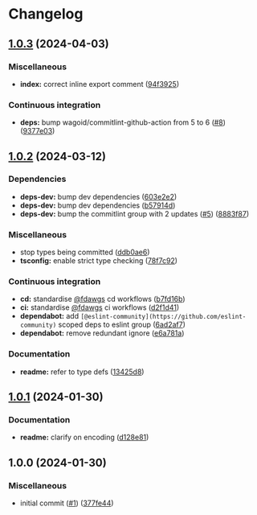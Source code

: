 # Changelog

## [1.0.3](https://github.com/Fdawgs/fix-latin1-to-utf8/compare/v1.0.2...v1.0.3) (2024-04-03)


### Miscellaneous

* **index:** correct inline export comment ([94f3925](https://github.com/Fdawgs/fix-latin1-to-utf8/commit/94f392501dc920fa599eaac8fe096dce1a03ada7))


### Continuous integration

* **deps:** bump wagoid/commitlint-github-action from 5 to 6 ([#8](https://github.com/Fdawgs/fix-latin1-to-utf8/issues/8)) ([9377e03](https://github.com/Fdawgs/fix-latin1-to-utf8/commit/9377e03443d58ea6c71e681e25d043dc09afecee))

## [1.0.2](https://github.com/Fdawgs/fix-latin1-to-utf8/compare/v1.0.1...v1.0.2) (2024-03-12)


### Dependencies

* **deps-dev:** bump dev dependencies ([603e2e2](https://github.com/Fdawgs/fix-latin1-to-utf8/commit/603e2e2e531d1eeb2c72a82cecebbad21e6b7347))
* **deps-dev:** bump dev dependencies ([b57914d](https://github.com/Fdawgs/fix-latin1-to-utf8/commit/b57914dbe17fe1f13be4a117af65de0b3fb4db02))
* **deps-dev:** bump the commitlint group with 2 updates ([#5](https://github.com/Fdawgs/fix-latin1-to-utf8/issues/5)) ([8883f87](https://github.com/Fdawgs/fix-latin1-to-utf8/commit/8883f87b7bedb3f11c5d335cf61f3bffec044189))


### Miscellaneous

* stop types being committed ([ddb0ae6](https://github.com/Fdawgs/fix-latin1-to-utf8/commit/ddb0ae60ca78e8d009491d8cce80a467c9a71481))
* **tsconfig:** enable strict type checking ([78f7c92](https://github.com/Fdawgs/fix-latin1-to-utf8/commit/78f7c92cd92917a0b4b9084f015ecfee006672d4))


### Continuous integration

* **cd:** standardise [@fdawgs](https://github.com/fdawgs) cd workflows ([b7fd16b](https://github.com/Fdawgs/fix-latin1-to-utf8/commit/b7fd16b5a1984f31b86f6ca011fa0103ab789d8d))
* **ci:** standardise [@fdawgs](https://github.com/fdawgs) ci workflows ([d2f1d41](https://github.com/Fdawgs/fix-latin1-to-utf8/commit/d2f1d413c5afbb7dbc67c1ba2a0472a69361b2f0))
* **dependabot:** add `[@eslint-community](https://github.com/eslint-community)` scoped deps to eslint group ([6ad2af7](https://github.com/Fdawgs/fix-latin1-to-utf8/commit/6ad2af732659dfa58bf23369cd1d3cfc5347a687))
* **dependabot:** remove redundant ignore ([e6a781a](https://github.com/Fdawgs/fix-latin1-to-utf8/commit/e6a781aaf0c0f17c61d8f942d46c47244f8fe80b))


### Documentation

* **readme:** refer to type defs ([13425d8](https://github.com/Fdawgs/fix-latin1-to-utf8/commit/13425d831cdb891d08543d68f91651c17bc2a984))

## [1.0.1](https://github.com/Fdawgs/fix-latin1-to-utf8/compare/v1.0.0...v1.0.1) (2024-01-30)


### Documentation

* **readme:** clarify on encoding ([d128e81](https://github.com/Fdawgs/fix-latin1-to-utf8/commit/d128e81379e62dd1ca2462039f945437f81f8a2c))

## 1.0.0 (2024-01-30)


### Miscellaneous

* initial commit ([#1](https://github.com/Fdawgs/fix-latin1-to-utf8/issues/1)) ([377fe44](https://github.com/Fdawgs/fix-latin1-to-utf8/commit/377fe445260bb84eaf5e0fc86061d88495820116))
